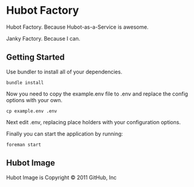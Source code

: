 # Hubot Factory

Hubot Factory. Because Hubot-as-a-Service is awesome.

Janky Factory. Because I can.

## Getting Started

Use bundler to install all of your dependencies.

    bundle install

Now you need to copy the example.env file to .env and replace the config options with your own.

    cp example.env .env

Next edit .env, replacing place holders with your configuration options.

Finally you can start the application by running:

    foreman start

## Hubot Image

Hubot Image is Copyright &copy; 2011 GitHub, Inc
